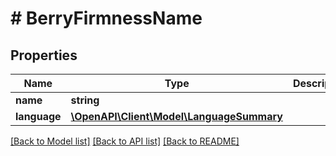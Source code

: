 # # BerryFirmnessName

## Properties

Name | Type | Description | Notes
------------ | ------------- | ------------- | -------------
**name** | **string** |  |
**language** | [**\OpenAPI\Client\Model\LanguageSummary**](LanguageSummary.md) |  |

[[Back to Model list]](../../README.md#models) [[Back to API list]](../../README.md#endpoints) [[Back to README]](../../README.md)
